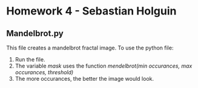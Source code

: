 # Homework 4 - Sebastian Holguin

## Mandelbrot.py

This file creates a mandelbrot fractal image. To use the python file:
1. Run the file.
2. The variable *mask* uses the function *mendelbrot(min occurances, max occurances, threshold)*
3. The more occurances, the better the image would look.
